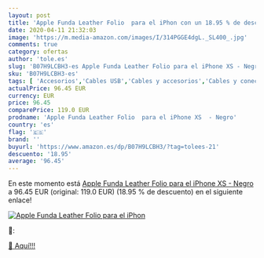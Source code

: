 ```yaml
---
layout: post
title: 'Apple Funda Leather Folio  para el iPhon con un 18.95 % de descuento'
date: 2020-04-11 21:32:03
image: 'https://m.media-amazon.com/images/I/314PGGE4dgL._SL400_.jpg'
comments: true
category: ofertas
author: 'tole.es'
slug: 'B07H9LCBH3-es Apple Funda Leather Folio para el iPhone XS - Negro'
sku: 'B07H9LCBH3-es'
tags: [ 'Accesorios','Cables USB','Cables y accesorios','Cables y conectores','Informática','apple','iphone', ]
actualPrice: 96.45 EUR
currency: EUR
price: 96.45
comparePrice: 119.0 EUR
prodname: 'Apple Funda Leather Folio  para el iPhone XS  - Negro'
country: 'es'
flag: '🇪🇸'
brand: ''
buyurl: 'https://www.amazon.es/dp/B07H9LCBH3/?tag=tolees-21'
descuento: '18.95'
average: '96.45'
---
```


En este momento está [Apple Funda Leather Folio  para el iPhone XS  - Negro](https://www.amazon.es/dp/B07H9LCBH3/?tag=tolees-21) a 96.45 EUR (original: 119.0 EUR) (18.95 %  de descuento) en el siguiente enlace!

[![Apple Funda Leather Folio  para el iPhon](https://m.media-amazon.com/images/I/314PGGE4dgL._SL400_.jpg)](https://www.amazon.es/dp/B07H9LCBH3/?tag=tolees-21)

🔎:


[🛒 Aquí!!!](https://www.amazon.es/dp/B07H9LCBH3/?tag=tolees-21)
